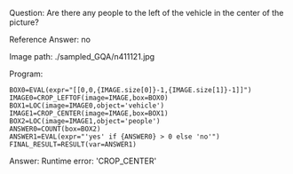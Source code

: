 Question: Are there any people to the left of the vehicle in the center of the picture?

Reference Answer: no

Image path: ./sampled_GQA/n411121.jpg

Program:

```
BOX0=EVAL(expr="[[0,0,{IMAGE.size[0]}-1,{IMAGE.size[1]}-1]]")
IMAGE0=CROP_LEFTOF(image=IMAGE,box=BOX0)
BOX1=LOC(image=IMAGE0,object='vehicle')
IMAGE1=CROP_CENTER(image=IMAGE,box=BOX1)
BOX2=LOC(image=IMAGE1,object='people')
ANSWER0=COUNT(box=BOX2)
ANSWER1=EVAL(expr="'yes' if {ANSWER0} > 0 else 'no'")
FINAL_RESULT=RESULT(var=ANSWER1)
```
Answer: Runtime error: 'CROP_CENTER'

